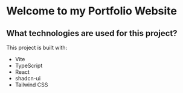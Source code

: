 # Welcome to my Portfolio Website

## What technologies are used for this project?

This project is built with:

- Vite
- TypeScript
- React
- shadcn-ui
- Tailwind CSS